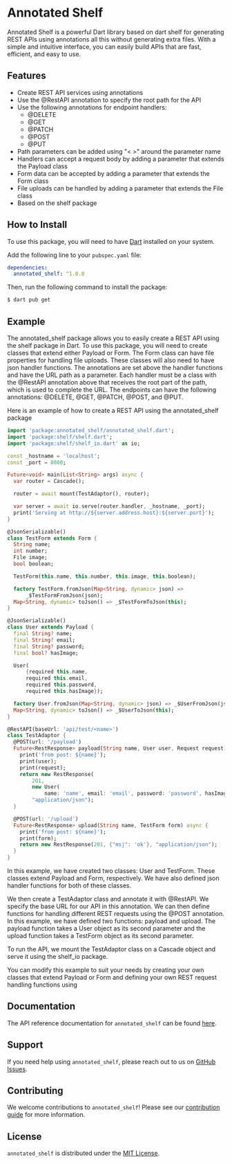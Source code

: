 # Annotated Shelf

Annotated Shelf is a powerful Dart library based on dart shelf for generating REST APIs using annotations all this without generating extra files. With a simple and intuitive interface, you can easily build APIs that are fast, efficient, and easy to use. 

## Features

- Create REST API services using annotations
- Use the @RestAPI annotation to specify the root path for the API
- Use the following annotations for endpoint handlers:
    - @DELETE
    - @GET
    - @PATCH
    - @POST
    - @PUT
- Path parameters can be added using "< >" around the parameter name
- Handlers can accept a request body by adding a parameter that extends the Payload class
- Form data can be accepted by adding a parameter that extends the Form class
- File uploads can be handled by adding a parameter that extends the File class
- Based on the shelf package

## How to Install

To use this package, you will need to have [Dart](https://dart.dev/get-dart) installed on your system.

Add the following line to your `pubspec.yaml` file:

```yaml
dependencies:
  annotated_shelf: ^1.0.0

```
Then, run the following command to install the package:
```bash
$ dart pub get
```

## Example
The annotated_shelf package allows you to easily create a REST API using the shelf package in Dart. To use this package, you will need to create classes that extend either Payload or Form. The Form class can have file properties for handling file uploads. These classes will also need to have json handler functions.
The annotations are set above the handler functions and have the URL path as a parameter. Each handler must be a class with the @RestAPI annotation above that receives the root part of the path, which is used to complete the URL. The endpoints can have the following annotations: @DELETE, @GET, @PATCH, @POST, and @PUT.

Here is an example of how to create a REST API using the annotated_shelf package

```dart
import 'package:annotated_shelf/annotated_shelf.dart';
import 'package:shelf/shelf.dart';
import 'package:shelf/shelf_io.dart' as io;

const _hostname = 'localhost';
const _port = 8080;

Future<void> main(List<String> args) async {
  var router = Cascade();

  router = await mount(TestAdaptor(), router);

  var server = await io.serve(router.handler, _hostname, _port);
  print('Serving at http://${server.address.host}:${server.port}');
}

@JsonSerializable()
class TestForm extends Form {
  String name;
  int number;
  File image;
  bool boolean;

  TestForm(this.name, this.number, this.image, this.boolean);

  factory TestForm.fromJson(Map<String, dynamic> json) =>
      _$TestFormFromJson(json);
  Map<String, dynamic> toJson() => _$TestFormToJson(this);
}

@JsonSerializable()
class User extends Payload {
  final String? name;
  final String? email;
  final String? password;
  final bool? hasImage;

  User(
      {required this.name,
      required this.email,
      required this.password,
      required this.hasImage});

  factory User.fromJson(Map<String, dynamic> json) => _$UserFromJson(json);
  Map<String, dynamic> toJson() => _$UserToJson(this);
}

@RestAPI(baseUrl: 'api/test/<name>')
class TestAdaptor {
  @POST(url: '/payload')
  Future<RestResponse> payload(String name, User user, Request request) async {
    print('from post: ${name}');
    print(user);
    print(request);
    return new RestResponse(
        201,
        new User(
            name: 'name', email: 'email', password: 'password', hasImage: true),
        "application/json");
  }

  @POST(url: '/upload')
  Future<RestResponse> upload(String name, TestForm form) async {
    print('from post: ${name}');
    print(form);
    return new RestResponse(201, {"msj": 'ok'}, "application/json");
  }
}
```
In this example, we have created two classes: User and TestForm. These classes extend Payload and Form, respectively. We have also defined json handler functions for both of these classes.

We then create a TestAdaptor class and annotate it with @RestAPI. We specify the base URL for our API in this annotation. We can then define functions for handling different REST requests using the @POST annotation. In this example, we have defined two functions: payload and upload. The payload function takes a User object as its second parameter and the upload function takes a TestForm object as its second parameter.

To run the API, we mount the TestAdaptor class on a Cascade object and serve it using the shelf_io package.

You can modify this example to suit your needs by creating your own classes that extend Payload or Form and defining your own REST request handling functions using

## Documentation

The API reference documentation for `annotated_shelf` can be found [here](https://pub.dev/documentation/annotated_shelf/latest/annotated_shelf/annotated_shelf-library.html).

## Support

If you need help using `annotated_shelf`, please reach out to us on [GitHub Issues](https://github.com/<your-username>/<your-repository>/issues).

## Contributing

We welcome contributions to `annotated_shelf`! Please see our [contribution guide](https://github.com/<your-username>/<your-repository>/blob/main/CONTRIBUTING.md) for more information.

## License

`annotated_shelf` is distributed under the [MIT License](https://github.com/<your-username>/<your-repository>/blob/main/LICENSE).
